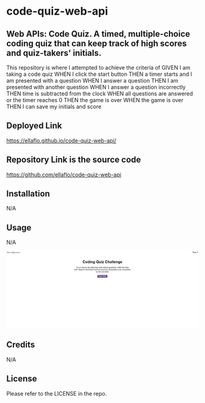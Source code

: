 # code-quiz-web-api

## Web APIs: Code Quiz. A timed, multiple-choice coding quiz that can keep track of high scores and quiz-takers' initials.

This repository is where I attempted to achieve the criteria of GIVEN I am taking a code quiz
WHEN I click the start button
THEN a timer starts and I am presented with a question
WHEN I answer a question
THEN I am presented with another question
WHEN I answer a question incorrectly
THEN time is subtracted from the clock
WHEN all questions are answered or the timer reaches 0
THEN the game is over
WHEN the game is over
THEN I can save my initials and score

## Deployed Link
https://ellaflo.github.io/code-quiz-web-api/
## Repository Link is the source code
https://github.com/ellaflo/code-quiz-web-api

## Installation
N/A 

## Usage
N/A

![screenshopt of deployed link](assets/images/screenshot.png)

## Credits
N/A

## License
Please refer to the LICENSE in the repo.

